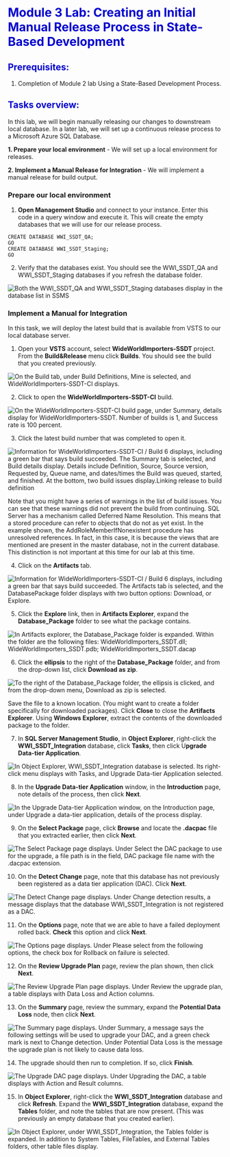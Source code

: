 <h1></strong><span style="color: #0000CD;">Module 3 Lab: Creating an Initial Manual Release Process in State-Based Development</span></strong></h1>

<h2><span style="color: #0000CD;">Prerequisites:</span></h2>

1. Completion of Module 2 lab Using a State-Based Development Process.

<h2><span style="color: #0000CD;">Tasks overview: </span></h2>

In this lab, we will begin manually releasing our changes to downstream local database. In a later lab, we will set up a continuous release process to a Microsoft Azure SQL Database.

__1. Prepare your local environment__ - We will set up a local environment for releases.

__2. Implement a Manual Release for Integration__ - We will implement a manual release for build output.


### Prepare our local environment

1. **Open Management Studio** and connect to your instance. Enter this code in a query window and execute it. This will create the empty databases that we will use for our release process.

```
CREATE DATABASE WWI_SSDT_QA;
GO
CREATE DATABASE WWI_SSDT_Staging;
GO
```
2. Verify that the databases exist. You should see the WWI_SSDT_QA and WWI_SSDT_Staging databases if you refresh the database folder.

![Both the WWI_SSDT_QA and WWI_SSDT_Staging databases display in the database list in SSMS](../../Linked_Image_Files\Lab3.1_Image1.jpg)


### Implement a Manual for Integration

In this task, we will deploy the latest build that is available from VSTS to our local database server.

1. Open your **VSTS** account, select **WideWorldImporters-SSDT** project. From the **Build&Release** menu click **Builds**. You should see the build that you created previously.

![On the Build tab, under Build Definitions, Mine is selected, and WideWorldImporters-SSDT-CI displays.](../../Linked_Image_Files\Lab3.1_Image2.jpg)

2. Click to open the **WideWorldImporters-SSDT-CI** build.

![On the WideWorldImporters-SSDT-CI build page, under Summary, details display for WideWorldImporters-SSDT. Number of builds is 1, and Success rate is 100 percent.](../../Linked_Image_Files\Lab3.1_Image3.jpg)

3. Click the latest build number that was completed to open it.

![Information for WideWorldImporters-SSDT-CI / Build 6  displays, including a green bar that says build succeeded. The Summary tab is selected, and Build details display. Details include Definition, Source, Source version, Requested by, Queue name, and dates/times the Build was queued, started, and finished. At the bottom, two build issues display.Linking release to build definition](../../Linked_Image_Files\Lab3.1_Image4.jpg)

Note that you might have a series of warnings in the list of build issues. You can see that these warnings did not prevent the build from continuing. SQL Server has a mechanism called Deferred Name Resolution. This means that a stored procedure can refer to objects that do not as yet exist. In the example shown, the AddRoleMemberIfNonexistent procedure has unresolved references. In fact, in this case, it is because the views that are mentioned are present in the master database, not in the current database. This distinction is not important at this time for our lab at this time. 

4. Click on the **Artifacts** tab.

![Information for WideWorldImporters-SSDT-CI / Build 6  displays, including a green bar that says build succeeded. The Artifacts tab is selected, and the DatabasePackage folder displays with two button options: Download, or Explore.](../../Linked_Image_Files\Lab3.1_Image5.jpg)

5. Click the **Explore** link, then in **Artifacts Explorer**, expand the **Database_Package** folder to see what the package contains.

![In Artifacts explorer, the Database_Package folder is expanded. Within the folder are the following files: WideWorldImporters_SSDT.dll; WideWorldImporters_SSDT.pdb; WideWorldImporters_SSDT.dacap](../../Linked_Image_Files\Lab3.1_Image6.jpg)

6. Click the **ellipsis** to the right of the **Database_Package** folder, and from the drop-down list, click **Download as zip**. 

![To the right of the Database_Package folder, the ellipsis is clicked, and from the drop-down menu, Download as zip is selected.](../../Linked_Image_Files\Lab3.1_Image7.jpg)

Save the file to a known location. (You might want to create a folder specifically for downloaded packages). Click **Close** to close the **Artifacts Explorer**. Using **Windows Explorer**, extract the contents of the downloaded package to the folder.

7. In **SQL Server Management Studio**, in **Object Explorer**, right-click the **WWI_SSDT_Integration** database, click **Tasks**, then click U**pgrade Data-tier Application**.

![In Object Explorer, WWI_SSDT_Integration database is selected. Its right-click menu displays with Tasks, and Upgrade Data-tier Application selected.](../../Linked_Image_Files\Lab3.1_Image8.jpg)

8. In the **Upgrade Data-tier Application** window, in the **Introduction** page, note details of the process, then click **Next**.

![In the Upgrade Data-tier Application window, on the Introduction page, under Upgrade a data-tier application, details of the process display.](../../Linked_Image_Files\Lab3.1_Image9.jpg)

9. On the **Select Package** page, click **Browse** and locate the **.dacpac** file that you extracted earlier, then click **Next**.

![The Select Package page displays. Under Select the DAC package to use for the upgrade, a file path is in the  field, DAC package file name with the .dacpac extension.](../../Linked_Image_Files\Lab3.1_Image10.jpg)

10. On the **Detect Change** page, note that this database has not previously been registered as a data tier application (DAC). Click **Next**.

![The Detect Change page displays. Under Change detection results, a message displays that the database WWI_SSDT_Integration is not registered as a DAC.](../../Linked_Image_Files\Lab3.1_Image11.jpg)

11. On the **Options** page, note that we are able to have a failed deployment rolled back. **Check** this option and click **Next**.

![The Options page displays. Under Please select from the following options, the check box for Rollback on failure is selected.](../../Linked_Image_Files\Lab3.1_Image12.jpg)

12. On the **Review Upgrade Plan** page, review the plan shown, then click **Next**.

![The Review Upgrade Plan page displays. Under Review the upgrade plan, a table displays with Data Loss and Action columns.](../../Linked_Image_Files\Lab3.1_Image13.jpg)

13. On the **Summary** page, review the summary, expand the **Potential Data Loss** node, then click **Next**.

![The Summary page displays. Under Summary, a message says the following settings will be used to upgrade your DAC, and a green check mark is next to Change detection. Under Potential Data Loss is the message the upgrade plan is not likely to cause data loss.](../../Linked_Image_Files\Lab3.1_Image14.jpg)

14. The upgrade should then run to completion. If so, click **Finish**.

![The Upgrade DAC page displays. Under Upgrading the DAC, a table displays with Action and Result columns.](../../Linked_Image_Files\Lab3.1_Image15.jpg)

15. In **Object Explorer**, right-click the **WWI_SSDT_Integration** database and click **Refresh**. Expand the **WWI_SSDT_Integration** database, expand the **Tables** folder, and note the tables that are now present. (This was previously an empty database that you created earlier).

![In Object Explorer, under WWI_SSDT_Integration, the Tables folder is expanded. In addition to System Tables, FileTables, and External Tables folders, other table files display.](../../Linked_Image_Files\Lab3.1_Image16.jpg)
